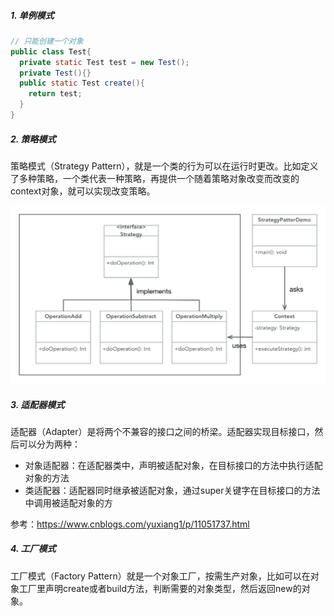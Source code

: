 ##### 1. 单例模式

```java
// 只能创建一个对象
public class Test{
  private static Test test = new Test();
  private Test(){}
  public static Test create(){
    return test;
  }
}
```



##### 2. 策略模式

策略模式（Strategy Pattern），就是一个类的行为可以在运行时更改。比如定义了多种策略，一个类代表一种策略，再提供一个随着策略对象改变而改变的context对象，就可以实现改变策略。

![](https://raw.githubusercontent.com/yonglianghong/my-drive/md/img/StrategyPattern.png)

##### 3. 适配器模式

适配器（Adapter）是将两个不兼容的接口之间的桥梁。适配器实现目标接口，然后可以分为两种：

- 对象适配器：在适配器类中，声明被适配对象，在目标接口的方法中执行适配对象的方法
- 类适配器：适配器同时继承被适配对象，通过super关键字在目标接口的方法中调用被适配对象的方

参考：https://www.cnblogs.com/yuxiang1/p/11051737.html



##### 4. 工厂模式

工厂模式（Factory Pattern）就是一个对象工厂，按需生产对象，比如可以在对象工厂里声明create或者build方法，判断需要的对象类型，然后返回new的对象。





